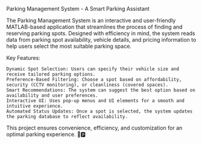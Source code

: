 Parking Management System - A Smart Parking Assistant

The Parking Management System is an interactive and user-friendly MATLAB-based application that streamlines the process of finding and reserving parking spots. Designed with efficiency in mind, the system reads data from parking spot availability, vehicle details, and pricing information to help users select the most suitable parking space.

Key Features:

    Dynamic Spot Selection: Users can specify their vehicle size and receive tailored parking options.
    Preference-Based Filtering: Choose a spot based on affordability, security (CCTV monitoring), or cleanliness (covered spaces).
    Smart Recommendations: The system can suggest the best option based on availability and user preferences.
    Interactive UI: Uses pop-up menus and UI elements for a smooth and intuitive experience.
    Automated Status Updates: Once a spot is selected, the system updates the parking database to reflect availability.

This project ensures convenience, efficiency, and customization for an optimal parking experience. 🚗🅿️
